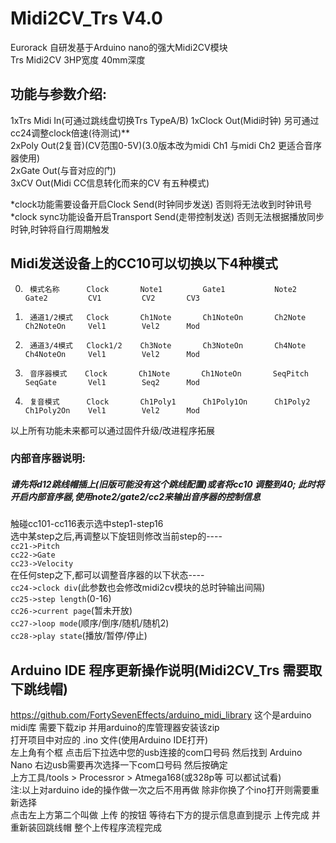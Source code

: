 # Midi2CV_Trs V4.0

Eurorack 自研发基于Arduino nano的强大Midi2CV模块  
Trs Midi2CV 3HP宽度 40mm深度  

## 功能与参数介绍:  

1xTrs Midi In(可通过跳线盘切换Trs TypeA/B)
1xClock Out(Midi时钟) 另可通过cc24调整clock倍速(待测试)**  
2xPoly Out(2复音)(CV范围0-5V)(3.0版本改为midi Ch1 与midi Ch2 更适合音序器使用)  
2xGate Out(与音对应的门)  
3xCV Out(Midi CC信息转化而来的CV 有五种模式)  

*clock功能需要设备开启Clock Send(时钟同步发送)  否则将无法收到时钟讯号  
*clock sync功能设备开启Transport Send(走带控制发送) 否则无法根据播放同步时钟,时钟将自行周期触发  

## Midi发送设备上的CC10可以切换以下4种模式  
0.      模式名称      Clock       Note1         Gate1           Note2         Gate2         CV1         CV2       CV3
1.      通道1/2模式   Clock       Ch1Note       Ch1NoteOn       Ch2Note       Ch2NoteOn     Vel1        Vel2      Mod
2.      通道3/4模式   Clock1/2    Ch3Note       Ch3NoteOn       Ch4Note       Ch4NoteOn     Vel1        Vel2      Mod
3.      音序器模式    Clock       Ch1Note       Ch1NoteOn       SeqPitch      SeqGate       Vel1        Seq2      Mod
4.      复音模式      Clock       Ch1Poly1      Ch1Poly1On      Ch1Poly2      Ch1Poly2On    Vel1        Vel2      Mod   

以上所有功能未来都可以通过固件升级/改进程序拓展  

### 内部音序器说明: 
##### 请先将d12跳线帽插上(旧版可能没有这个跳线配置)或者将cc10 调整到40; 此时将开启内部音序器,使用note2/gate2/cc2来输出音序器的控制信息  
触碰cc101-cc116表示选中step1-step16  
选中某step之后,再调整以下旋钮则修改当前step的----  
`cc21->Pitch`  
`cc22->Gate`  
`cc23->Velocity`  
在任何step之下,都可以调整音序器的以下状态----  
`cc24->clock div`(此参数也会修改midi2cv模块的总时钟输出间隔)  
`cc25->step length`(0-16)  
`cc26->current page`(暂未开放)  
`cc27->loop mode`(顺序/倒序/随机/随机2)  
`cc28->play state`(播放/暂停/停止)  

## Arduino IDE 程序更新操作说明(Midi2CV_Trs 需要取下跳线帽)  

https://github.com/FortySevenEffects/arduino_midi_library   这个是arduino midi库 需要下载zip 并用arduino的库管理器安装该zip  
打开项目中对应的 .ino 文件(使用Arduino IDE打开)  
左上角有个框 点击后下拉选中您的usb连接的com口号码 然后找到 Arduino Nano 右边usb需要再次选择一下com口号码 然后按确定  
上方工具/tools > Processror > Atmega168(或328p等 可以都试试看)  
注:以上对arduino ide的操作做一次之后不用再做 除非你换了个ino打开则需要重新选择  
点击左上方第二个叫做 上传 的按钮 等待右下方的提示信息直到提示 上传完成 并重新装回跳线帽 整个上传程序流程完成  


